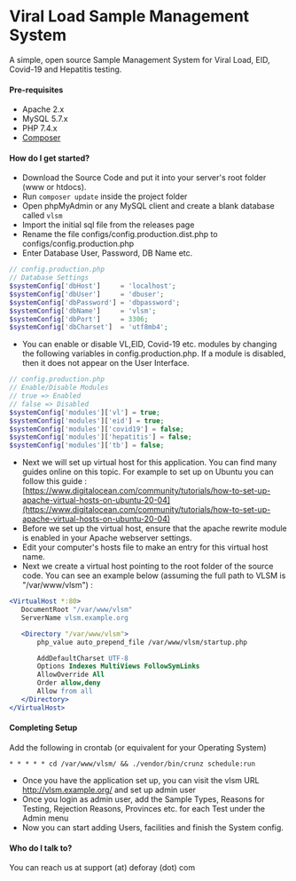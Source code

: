 # Viral Load Sample Management System #

A simple, open source Sample Management System for Viral Load, EID, Covid-19 and Hepatitis testing.

#### Pre-requisites
* Apache 2.x
* MySQL 5.7.x
* PHP 7.4.x
* [Composer](https://getcomposer.org/download/)


#### How do I get started?
* Download the Source Code and put it into your server's root folder (www or htdocs).
* Run ```composer update``` inside the project folder
* Open phpMyAdmin or any MySQL client and create a blank database called ```vlsm```
* Import the initial sql file from the releases page
* Rename the file configs/config.production.dist.php to configs/config.production.php
* Enter Database User, Password, DB Name etc. 

```php
// config.production.php
// Database Settings
$systemConfig['dbHost']     = 'localhost';
$systemConfig['dbUser']     = 'dbuser';
$systemConfig['dbPassword'] = 'dbpassword';
$systemConfig['dbName']     = 'vlsm';
$systemConfig['dbPort']     = 3306;
$systemConfig['dbCharset']  = 'utf8mb4';
```
* You can enable or disable VL,EID, Covid-19 etc. modules by changing the following variables in config.production.php. If a module is disabled, then it does not appear on the User Interface.

```php
// config.production.php
// Enable/Disable Modules
// true => Enabled
// false => Disabled
$systemConfig['modules']['vl'] = true;
$systemConfig['modules']['eid'] = true;
$systemConfig['modules']['covid19'] = false;
$systemConfig['modules']['hepatitis'] = false;
$systemConfig['modules']['tb'] = false;
```

* Next we will set up virtual host for this application. You can find many guides online on this topic. For example to set up on Ubuntu you can follow this guide : [https://www.digitalocean.com/community/tutorials/how-to-set-up-apache-virtual-hosts-on-ubuntu-20-04](https://www.digitalocean.com/community/tutorials/how-to-set-up-apache-virtual-hosts-on-ubuntu-20-04)
* Before we set up the virtual host, ensure that the apache rewrite module is enabled in your Apache webserver settings.
* Edit your computer's hosts file to make an entry for this virtual host name.
* Next we create a virtual host pointing to the root folder of the source code. You can see an example below (assuming the full path to VLSM is "/var/www/vlsm") : 

```apache
<VirtualHost *:80>
   DocumentRoot "/var/www/vlsm"
   ServerName vlsm.example.org

   <Directory "/var/www/vlsm">
       php_value auto_prepend_file /var/www/vlsm/startup.php

       AddDefaultCharset UTF-8
       Options Indexes MultiViews FollowSymLinks
       AllowOverride All
       Order allow,deny
       Allow from all
   </Directory>
</VirtualHost>
```

#### Completing Setup

Add the following in crontab (or equivalent for your Operating System)

```
* * * * * cd /var/www/vlsm/ && ./vendor/bin/crunz schedule:run
```

* Once you have the application set up, you can visit the vlsm URL http://vlsm.example.org/ and set up admin user
* Once you login as admin user, add the Sample Types, Reasons for Testing, Rejection Reasons, Provinces etc. for each Test under the Admin menu 
* Now you can start adding Users, facilities and finish the System config.


#### Who do I talk to?
You can reach us at support (at) deforay (dot) com
